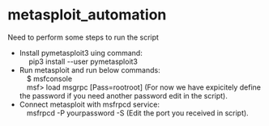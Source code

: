 # metasploit_automation
Need to perform some steps to run the script
  - Install pymetasploit3 uing command: <br />
  &emsp; pip3 install --user pymetasploit3 <br />
  - Run metasploit and run below commands: <br />
  &emsp;$ msfconsole <br />
  &emsp;msf> load msgrpc [Pass=rootroot]  (For now we have expicitely define the password if you need another password edit in the script). <br />
  - Connect metasploit with msfrpcd service: <br />
  &emsp;msfrpcd -P yourpassword -S     (Edit the port you received in script).
